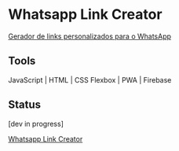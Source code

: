 # Whatsapp Link Creator
[Gerador de links personalizados para o WhatsApp](https://whatsapplink-2020.web.app/)

## Tools

JavaScript | HTML | CSS Flexbox | PWA | Firebase

## Status

[dev in progress]

[Whatsapp Link Creator](https://whatsapplink-2020.web.app/)
